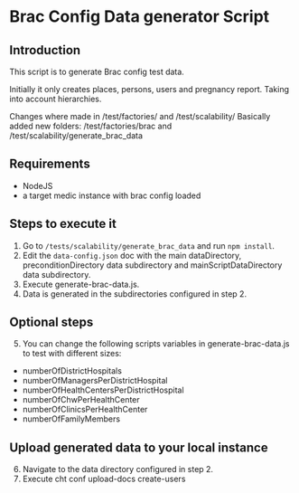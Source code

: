 # Brac Config Data generator Script

## Introduction

This script is to generate Brac config test data.

Initially it only creates places, persons, users and pregnancy report. Taking into account hierarchies.

Changes where made in /test/factories/ and /test/scalability/
Basically added new folders:
/test/factories/brac and /test/scalability/generate_brac_data

## Requirements

- NodeJS
- a target medic instance with brac config loaded


## Steps to execute it

1. Go to `/tests/scalability/generate_brac_data` and run `npm install`.
2. Edit the `data-config.json` doc with the main dataDirectory, preconditionDirectory data subdirectory and mainScriptDataDirectory data subdirectory.
3. Execute generate-brac-data.js.
4. Data is generated in the subdirectories configured in step 2. 

## Optional steps
5. You can change the following scripts variables in generate-brac-data.js to test with different sizes:
- numberOfDistrictHospitals
- numberOfManagersPerDistrictHospital
- numberOfHealthCentersPerDistrictHospital
- numberOfChwPerHealthCenter
- numberOfClinicsPerHealthCenter
- numberOfFamilyMembers

## Upload generated data to your local instance
6. Navigate to the data directory configured in step 2. 
7. Execute cht conf upload-docs create-users
